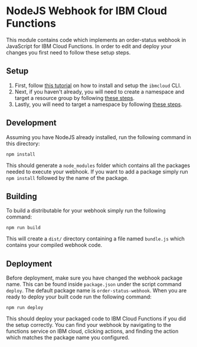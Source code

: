 # NodeJS Webhook for IBM Cloud Functions

This module contains code which implements an order-status webhook in JavaScript for IBM Cloud Functions. In 
order to edit and deploy your changes you first need to follow these setup steps.

## Setup

1. First, follow [this tutorial](https://cloud.ibm.com/docs/openwhisk?topic=openwhisk-cli_install) on how to install and setup the `ibmcloud` CLI.
2. Next, if you haven't already, you will need to create a namespace and target a resource group by following [these steps](https://cloud.ibm.com/docs/openwhisk?topic=openwhisk-namespaces).
3. Lastly, you will need to target a namespace by following [these steps](https://cloud.ibm.com/docs/openwhisk?topic=openwhisk-namespaces#targeting-namespaces).

## Development

Assuming you have NodeJS already installed, run the following command in this directory:

```
npm install
```

This should generate a `node_modules` folder which contains all the packages needed to execute your webhook. If you want to add a package simply run `npm install` followed by the name of the package.

## Building

To build a distributable for your webhook simply run the following command:

```
npm run build
``` 

This will create a `dist/` directory containing a file named `bundle.js` which contains your compiled webhook code.

## Deployment

Before deployment, make sure you have changed the webhook package name. This can be found inside `package.json` under the script command `deploy`. The default package name is `order-status-webhook`. When you are ready to deploy your built code run the following command:

```
npm run deploy
```

This should deploy your packaged code to IBM Cloud Functions if you did the setup correctly. You can find your webhook by navigating to the functions service on IBM cloud, clicking actions, and finding the action which matches the package name you configured.